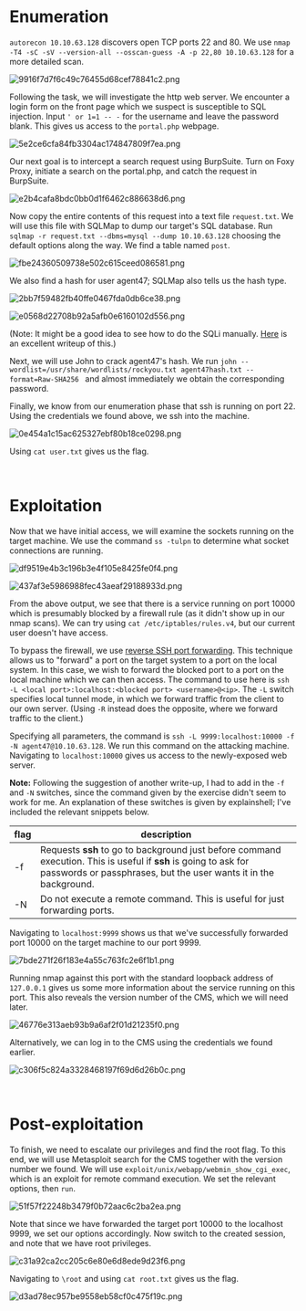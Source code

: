 # Enumeration

`autorecon 10.10.63.128` discovers open TCP ports 22 and 80. We use `nmap -T4 -sC -sV --version-all --osscan-guess -A -p 22,80 10.10.63.128` for a more detailed scan.
 
![9916f7d7f6c49c76455d68cef78841c2.png](/Game%20Zone/_resources/9916f7d7f6c49c76455d68cef78841c2-1.png)
 
Following the task, we will investigate the http web server. We encounter a login form on the front page which we suspect is susceptible to SQL injection. Input `' or 1=1 -- -` for the username and leave the password blank. This gives us access to the `portal.php` webpage.
 
![5e2ce6cfa84fb3304ac174847809f7ea.png](/Game%20Zone/_resources/5e2ce6cfa84fb3304ac174847809f7ea-1.png)
 
Our next goal is to intercept a search request using BurpSuite. Turn on Foxy Proxy, initiate a search on the portal.php, and catch the request in BurpSuite.
 
![e2b4cafa8bdc0bb0d1f6462c886638d6.png](/Game%20Zone/_resources/e2b4cafa8bdc0bb0d1f6462c886638d6-1.png)
 
Now copy the entire contents of this request into a text file `request.txt`. We will use this file with SQLMap to dump our target's SQL database. Run `sqlmap -r request.txt --dbms=mysql --dump 10.10.63.128` choosing the default options along the way. We find a table named `post`.
 
![fbe24360509738e502c615ceed086581.png](/Game%20Zone/_resources/fbe24360509738e502c615ceed086581-1.png)
 
We also find a hash for user agent47; SQLMap also tells us the hash type.
 
![2bb7f59482fb40ffe0467fda0db6ce38.png](/Game%20Zone/_resources/2bb7f59482fb40ffe0467fda0db6ce38-1.png)

![e0568d22708b92a5afb0e6160102d556.png](/Game%20Zone/_resources/e0568d22708b92a5afb0e6160102d556-1.png)
 
(Note: It might be a good idea to see how to do the SQLi manually. [Here](https://5ysk3y.github.io/thm/guides/gamezone/) is an excellent writeup of this.)

Next, we will use John to crack agent47's hash. We run `john --wordlist=/usr/share/wordlists/rockyou.txt agent47hash.txt --format=Raw-SHA256
` and almost immediately we obtain the corresponding password.

Finally, we know from our enumeration phase that ssh is running on port 22. Using the credentials we found above, we ssh into the machine.
 
![0e454a1c15ac625327ebf80b18ce0298.png](/Game%20Zone/_resources/0e454a1c15ac625327ebf80b18ce0298-1.png)
 
Using `cat user.txt` gives us the flag.

<br>

# Exploitation

Now that we have initial access, we will examine the sockets running on the target machine. We use the command `ss -tulpn` to determine what socket connections are running.
 
![df9519e4b3c196b3e4f105e8425fe0f4.png](/Game%20Zone/_resources/df9519e4b3c196b3e4f105e8425fe0f4-1.png)

![437af3e5986988fec43aeaf29188933d.png](/Game%20Zone/_resources/437af3e5986988fec43aeaf29188933d-1.png)
 
From the above output, we see that there is a service running on port 10000 which is presumably blocked by a firewall rule (as it didn't show up in our nmap scans). We can try using `cat /etc/iptables/rules.v4`, but our current user doesn't have access.

To bypass the firewall, we use [reverse SSH port forwarding](https://blog.devolutions.net/2017/03/what-is-reverse-ssh-port-forwarding/). This technique allows us to "forward" a port on the target system to a port on the local system. In this case, we wish to forward the blocked port to a port on the local machine which we can then access. The command to use here is `ssh -L <local port>:localhost:<blocked port> <username>@<ip>`. The `-L` switch specifies local tunnel mode, in which we forward traffic from the client to our own server. (Using `-R` instead does the opposite, where we forward traffic to the client.)

Specifying all parameters, the command is `ssh -L 9999:localhost:10000 -f -N agent47@10.10.63.128`. We run this command on the attacking machine. Navigating to `localhost:10000` gives us access to the newly-exposed web server.

**Note:** Following the suggestion of another write-up, I had to add in the `-f` and `-N` switches, since the command given by the exercise didn't seem to work for me. An explanation of these switches is given by explainshell; I've included the relevant snippets below.

|  flag   | description    |
| --- | --- |
| -f  | Requests **ssh** to go to background just before command execution. This is useful if **ssh** is going to ask for passwords or passphrases, but the user wants it in the background. |
| -N  | Do not execute a remote command. This is useful for just forwarding ports. |

Navigating to `localhost:9999` shows us that we've successfully forwarded port 10000 on the target machine to our port 9999.
 
![7bde271f26f183e4a55c763fc2e6f1b1.png](/Game%20Zone/_resources/7bde271f26f183e4a55c763fc2e6f1b1-1.png)
 
Running nmap against this port with the standard loopback address of `127.0.0.1` gives us some more information about the service running on this port. This also reveals the version number of the CMS, which we will need later.
 
![46776e313aeb93b9a6af2f01d21235f0.png](/Game%20Zone/_resources/46776e313aeb93b9a6af2f01d21235f0-1.png)
 
Alternatively, we can log in to the CMS using the credentials we found earlier.
 
![c306f5c824a3328468197f69d6d26b0c.png](/Game%20Zone/_resources/c306f5c824a3328468197f69d6d26b0c-1.png)
 
<br>

# Post-exploitation

To finish, we need to escalate our privileges and find the root flag. To this end, we will use Metasploit search for the CMS together with the version number we found. We will use `exploit/unix/webapp/webmin_show_cgi_exec`, which is an exploit for remote command execution. We set the relevant options, then `run`.
 
![51f57f22248b3479f0b72aac6c2ba2ea.png](/Game%20Zone/_resources/51f57f22248b3479f0b72aac6c2ba2ea-1.png)
 
Note that since we have forwarded the target port 10000 to the localhost 9999, we set our options accordingly. Now switch to the created session, and note that we have root privileges.
 
![c31a92ca2cc205c6e80e6d8ede9d23f6.png](/Game%20Zone/_resources/c31a92ca2cc205c6e80e6d8ede9d23f6-1.png)
 
Navigating to `\root` and using `cat root.txt` gives us the flag.
 
![d3ad78ec957be9558eb58cf0c475f19c.png](/Game%20Zone/_resources/d3ad78ec957be9558eb58cf0c475f19c-1.png)